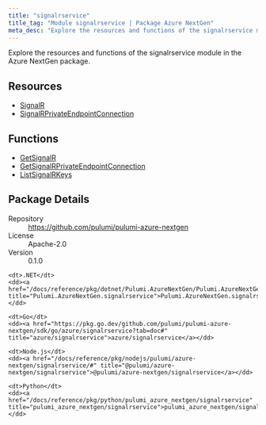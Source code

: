 ```yaml
---
title: "signalrservice"
title_tag: "Module signalrservice | Package Azure NextGen"
meta_desc: "Explore the resources and functions of the signalrservice module in the Azure NextGen package."
---
```


<!-- WARNING: this file was generated by Pulumi Docs Generator. -->
<!-- Do not edit by hand unless you're certain you know what you are doing! -->

Explore the resources and functions of the signalrservice module in the Azure NextGen package.

<h2 id="resources">Resources</h2>
<ul class="api">
    <li><a href="signalr" title="SignalR"><span class="symbol resource"></span>SignalR</a></li>
    <li><a href="signalrprivateendpointconnection" title="SignalRPrivateEndpointConnection"><span class="symbol resource"></span>SignalRPrivateEndpointConnection</a></li>
</ul>

<h2 id="functions">Functions</h2>
<ul class="api">
    <li><a href="getsignalr" title="GetSignalR"><span class="symbol function"></span>GetSignalR</a></li>
    <li><a href="getsignalrprivateendpointconnection" title="GetSignalRPrivateEndpointConnection"><span class="symbol function"></span>GetSignalRPrivateEndpointConnection</a></li>
    <li><a href="listsignalrkeys" title="ListSignalRKeys"><span class="symbol function"></span>ListSignalRKeys</a></li>
</ul>

<h2 id="package-details">Package Details</h2>
<dl class="package-details">
	<dt>Repository</dt>
	<dd><a href="https://github.com/pulumi/pulumi-azure-nextgen">https://github.com/pulumi/pulumi-azure-nextgen</a></dd>
	<dt>License</dt>
	<dd>Apache-2.0</dd>
	<dt>Version</dt>
	<dd>0.1.0</dd>
</dl>



<dl class="tabular">

    <dt>.NET</dt>
    <dd><a href="/docs/reference/pkg/dotnet/Pulumi.AzureNextGen/Pulumi.AzureNextGen.signalrservice.html" title="Pulumi.AzureNextGen.signalrservice">Pulumi.AzureNextGen.signalrservice</a></dd>

    <dt>Go</dt>
    <dd><a href="https://pkg.go.dev/github.com/pulumi/pulumi-azure-nextgen/sdk/go/azure/signalrservice?tab=doc#" title="azure/signalrservice">azure/signalrservice</a></dd>

    <dt>Node.js</dt>
    <dd><a href="/docs/reference/pkg/nodejs/pulumi/azure-nextgen/signalrservice/#" title="@pulumi/azure-nextgen/signalrservice">@pulumi/azure-nextgen/signalrservice</a></dd>

    <dt>Python</dt>
    <dd><a href="/docs/reference/pkg/python/pulumi_azure_nextgen/signalrservice" title="pulumi_azure_nextgen/signalrservice">pulumi_azure_nextgen/signalrservice</a></dd>

</dl>


